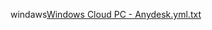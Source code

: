 windaws[Windows Cloud PC - Anydesk.yml.txt](https://github.com/Ayoubaami/Ayoub-/files/15144137/Windows.Cloud.PC.-.Anydesk.yml.txt)
